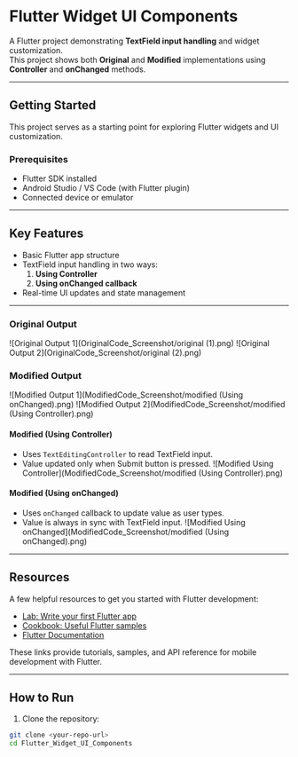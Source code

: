 # Flutter Widget UI Components 

A Flutter project demonstrating **TextField input handling** and widget customization.  
This project shows both **Original** and **Modified** implementations using **Controller** and **onChanged** methods.

---

## Getting Started

This project serves as a starting point for exploring Flutter widgets and UI customization.

### Prerequisites
- Flutter SDK installed
- Android Studio / VS Code (with Flutter plugin)
- Connected device or emulator

---

## Key Features
- Basic Flutter app structure
- TextField input handling in two ways:
  1. **Using Controller**
  2. **Using onChanged callback**
- Real-time UI updates and state management

---
### Original Output
![Original Output 1](OriginalCode_Screenshot/original (1).png)
![Original Output 2](OriginalCode_Screenshot/original (2).png)

### Modified Output
![Modified Output 1](ModifiedCode_Screenshot/modified (Using onChanged).png)
![Modified Output 2](ModifiedCode_Screenshot/modified (Using Controller).png)


#### Modified (Using Controller)
- Uses `TextEditingController` to read TextField input.
- Value updated only when Submit button is pressed.
![Modified Using Controller](ModifiedCode_Screenshot/modified (Using Controller).png)

#### Modified (Using onChanged)
- Uses `onChanged` callback to update value as user types.
- Value is always in sync with TextField input.
![Modified Using onChanged](ModifiedCode_Screenshot/modified (Using onChanged).png)

---

## Resources

A few helpful resources to get you started with Flutter development:

- [Lab: Write your first Flutter app](https://flutter.dev/docs/get-started/codelab)
- [Cookbook: Useful Flutter samples](https://flutter.dev/docs/cookbook)
- [Flutter Documentation](https://flutter.dev/docs)

These links provide tutorials, samples, and API reference for mobile development with Flutter.

---

## How to Run

1. Clone the repository:
```bash
git clone <your-repo-url>
cd Flutter_Widget_UI_Components
